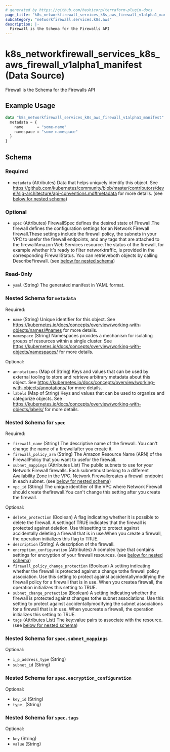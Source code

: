 ```yaml
---
# generated by https://github.com/hashicorp/terraform-plugin-docs
page_title: "k8s_networkfirewall_services_k8s_aws_firewall_v1alpha1_manifest Data Source - terraform-provider-k8s"
subcategory: "networkfirewall.services.k8s.aws"
description: |-
  Firewall is the Schema for the Firewalls API
---
```


# k8s_networkfirewall_services_k8s_aws_firewall_v1alpha1_manifest (Data Source)

Firewall is the Schema for the Firewalls API

## Example Usage

```terraform
data "k8s_networkfirewall_services_k8s_aws_firewall_v1alpha1_manifest" "example" {
  metadata = {
    name      = "some-name"
    namespace = "some-namespace"
  }
}
```

<!-- schema generated by tfplugindocs -->
## Schema

### Required

- `metadata` (Attributes) Data that helps uniquely identify this object. See https://github.com/kubernetes/community/blob/master/contributors/devel/sig-architecture/api-conventions.md#metadata for more details. (see [below for nested schema](#nestedatt--metadata))

### Optional

- `spec` (Attributes) FirewallSpec defines the desired state of Firewall.The firewall defines the configuration settings for an Network Firewall firewall.These settings include the firewall policy, the subnets in your VPC to usefor the firewall endpoints, and any tags that are attached to the firewallAmazon Web Services resource.The status of the firewall, for example whether it's ready to filter networktraffic, is provided in the corresponding FirewallStatus. You can retrieveboth objects by calling DescribeFirewall. (see [below for nested schema](#nestedatt--spec))

### Read-Only

- `yaml` (String) The generated manifest in YAML format.

<a id="nestedatt--metadata"></a>
### Nested Schema for `metadata`

Required:

- `name` (String) Unique identifier for this object. See https://kubernetes.io/docs/concepts/overview/working-with-objects/names/#names for more details.
- `namespace` (String) Namespaces provides a mechanism for isolating groups of resources within a single cluster. See https://kubernetes.io/docs/concepts/overview/working-with-objects/namespaces/ for more details.

Optional:

- `annotations` (Map of String) Keys and values that can be used by external tooling to store and retrieve arbitrary metadata about this object. See https://kubernetes.io/docs/concepts/overview/working-with-objects/annotations/ for more details.
- `labels` (Map of String) Keys and values that can be used to organize and categorize objects. See https://kubernetes.io/docs/concepts/overview/working-with-objects/labels/ for more details.


<a id="nestedatt--spec"></a>
### Nested Schema for `spec`

Required:

- `firewall_name` (String) The descriptive name of the firewall. You can't change the name of a firewallafter you create it.
- `firewall_policy_arn` (String) The Amazon Resource Name (ARN) of the FirewallPolicy that you want to usefor the firewall.
- `subnet_mappings` (Attributes List) The public subnets to use for your Network Firewall firewalls. Each subnetmust belong to a different Availability Zone in the VPC. Network Firewallcreates a firewall endpoint in each subnet. (see [below for nested schema](#nestedatt--spec--subnet_mappings))
- `vpc_id` (String) The unique identifier of the VPC where Network Firewall should create thefirewall.You can't change this setting after you create the firewall.

Optional:

- `delete_protection` (Boolean) A flag indicating whether it is possible to delete the firewall. A settingof TRUE indicates that the firewall is protected against deletion. Use thissetting to protect against accidentally deleting a firewall that is in use.When you create a firewall, the operation initializes this flag to TRUE.
- `description` (String) A description of the firewall.
- `encryption_configuration` (Attributes) A complex type that contains settings for encryption of your firewall resources. (see [below for nested schema](#nestedatt--spec--encryption_configuration))
- `firewall_policy_change_protection` (Boolean) A setting indicating whether the firewall is protected against a change tothe firewall policy association. Use this setting to protect against accidentallymodifying the firewall policy for a firewall that is in use. When you createa firewall, the operation initializes this setting to TRUE.
- `subnet_change_protection` (Boolean) A setting indicating whether the firewall is protected against changes tothe subnet associations. Use this setting to protect against accidentallymodifying the subnet associations for a firewall that is in use. When youcreate a firewall, the operation initializes this setting to TRUE.
- `tags` (Attributes List) The key:value pairs to associate with the resource. (see [below for nested schema](#nestedatt--spec--tags))

<a id="nestedatt--spec--subnet_mappings"></a>
### Nested Schema for `spec.subnet_mappings`

Optional:

- `i_p_address_type` (String)
- `subnet_id` (String)


<a id="nestedatt--spec--encryption_configuration"></a>
### Nested Schema for `spec.encryption_configuration`

Optional:

- `key_id` (String)
- `type_` (String)


<a id="nestedatt--spec--tags"></a>
### Nested Schema for `spec.tags`

Optional:

- `key` (String)
- `value` (String)
